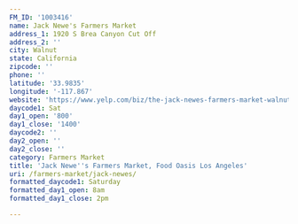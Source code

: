 ```yaml
---
FM_ID: '1003416'
name: Jack Newe's Farmers Market
address_1: 1920 S Brea Canyon Cut Off
address_2: ''
city: Walnut
state: California
zipcode: ''
phone: ''
latitude: '33.9835'
longitude: '-117.867'
website: 'https://www.yelp.com/biz/the-jack-newes-farmers-market-walnut'
daycode1: Sat
day1_open: '800'
day1_close: '1400'
daycode2: ''
day2_open: ''
day2_close: ''
category: Farmers Market
title: 'Jack Newe''s Farmers Market, Food Oasis Los Angeles'
uri: /farmers-market/jack-newes/
formatted_daycode1: Saturday
formatted_day1_open: 8am
formatted_day1_close: 2pm

---
```

